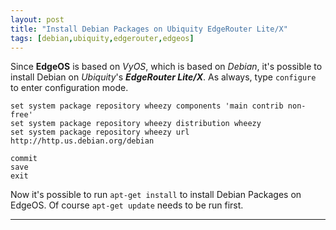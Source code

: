 ```yaml
---
layout: post
title: "Install Debian Packages on Ubiquity EdgeRouter Lite/X"
tags: [debian,ubiquity,edgerouter,edgeos]
---
```


Since **EdgeOS** is based on *VyOS*, which is based on *Debian*, it's possible to install Debian on *Ubiquity*'s ***EdgeRouter Lite/X***. As always, type `configure` to enter configuration mode.

```
set system package repository wheezy components 'main contrib non-free' 
set system package repository wheezy distribution wheezy 
set system package repository wheezy url http://http.us.debian.org/debian

commit
save
exit
```

Now it's possible to run `apt-get install` to install Debian Packages on EdgeOS. Of course `apt-get update` needs to be run first.

---
